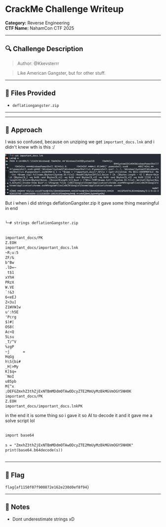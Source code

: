 # CrackMe Challenge Writeup

**Category:** Reverse Engineering  
**CTF Name:** NahamCon CTF 2025  


---

## 🔍 Challenge Description

> Author: @Kkevsterrr

> Like American Gangster, but for other stuff.


---

## 📂 Files Provided  

- `deflationgangster.zip`

---


---

## 📝 Approach  

I was so confused, because on unziping we get `important_docs.lnk`
and i didn't knew wth is this :/


![alt text](image.png)

But i when i did strings deflationGangster.zip
it gave some thing meaningful in end

```

└─# strings deflationGangster.zip


important_docs/PK
Z.EOH
important_docs/important_docs.lnk
~R;u:5
ZF/&
b"Bw
.lD=~
 t$1
xYhH
PRzX
W.VE
`!&3
6<eEJ
Z<3u]
Z1WVW]w
u':h5E
'Pcrg
$)#|
OS8(
Ac<Q
5Lsu
_T/^V
%zgP
~j      =
HqGg
h\S{bi#
_H|>My
K]$q=
`NoI
u85pb
M{^x
;DEFGZmxhZ3thZjExNTBmMDdmOTAwODcyZTE2MmUyMzBkMGVmOGY5NH0K
important_docs/PK
Z.EOH
important_docs/important_docs.lnkPK

```

in the end it is some thing so i gave it so AI to decode it and it gave me a solve script lol

```

import base64

s = "ZmxhZ3thZjExNTBmMDdmOTAwODcyZTE2MmUyMzBkMGVmOGY5NH0K"
print(base64.b64decode(s))


```

---

## 🏁 Flag  

`flag{af1150f07f900872e162e230d0ef8f94}`

---

## 📌 Notes  

- Dont underestimate strings xD

